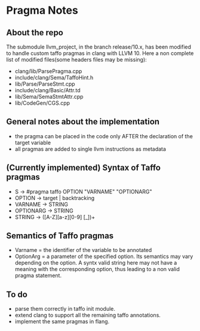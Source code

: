# Pragma Notes

## About the repo
The submodule llvm_project, in the branch release/10.x, has been modified to handle custom taffo pragmas in clang with LLVM 10.
Here a non complete list of modified files(some headers files may be missing):
 - clang/lib/ParsePragma.cpp
 - include/clang/Sema/TaffoHint.h
 - lib/Parse/ParseStmt.cpp
 - include/clang/Basic/Attr.td
 - lib/Sema/SemaStmtAttr.cpp
 - lib/CodeGen/CGS.cpp
 
## General notes about the implementation
 - the pragma can be placed in the code only AFTER the declaration of the target variable
 - all pragmas are added to single llvm instructions as metadata


## (Currently implemented) Syntax of Taffo pragmas
 - S -> #pragma taffo OPTION "VARNAME" "OPTIONARG"
 - OPTION -> target | backtracking
 - VARNAME -> STRING
 - OPTIONARG -> STRING
 - STRING -> ([A-Z][a-z][0-9] [_])+

## Semantics of Taffo pragmas
 - Varname = the identifier of the variable to be annotated
 - OptionArg = a parameter of the specified option. Its semantics may vary depending on the option. A syntx valid string here may not have a meaning with the corresponding option, thus leading to a non valid pragma statement.


## To do
 - parse them correctly in taffo init module.
 - extend clang to support all the remaining taffo annotations.
 - implement the same pragmas in flang.